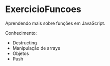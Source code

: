 # ExercicioFuncoes
Aprendendo mais sobre funções em JavaScript.

Conhecimento:

- Destructing
- Manipulação de arrays
- Objetos
- Push
